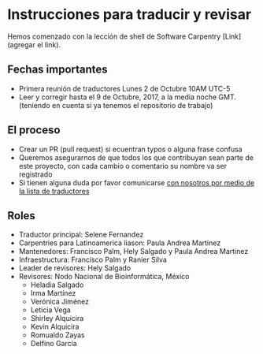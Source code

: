 # Instrucciones para traducir y revisar

Hemos comenzado con la lección de shell de Software Carpentry [Link](agregar el link).

## Fechas importantes

* Primera reunión de traductores Lunes 2 de Octubre 10AM UTC-5
* Leer y corregir hasta el 9 de Octubre, 2017, a la media noche GMT. (teniendo en cuenta si ya tenemos el repositorio de trabajo) 

## El proceso

* Crear un PR (pull request) si ecuentran typos o alguna frase confusa
* Queremos asegurarnos de que todos los que contribuyan sean parte de este proyecto, con cada cambio o comentario su nombre va ser registrado 
* Si tienen alguna duda por favor comunicarse [con nosotros por medio de la lista de traductores](https://groups.google.com/forum/#!forum/carpentries-traductores)

## Roles

* Traductor principal: Selene Fernandez
* Carpentries para Latinoamerica liason: Paula Andrea Martinez
* Mantenedores: Francisco Palm, Hely Salgado y Paula Andrea Martinez
* Infraestructura: Francisco Palm y Ranier Silva
* Leader de revisores: Hely Salgado
* Revisores: Nodo Nacional de Bioinformática, México
  * Heladia Salgado 
  * Irma Martínez 
  * Verónica Jiménez 
  * Leticia Vega  
  * Shirley Alquicira 
  * Kevin Alquicira
  * Romualdo Zayas  
  * Delfino García 

